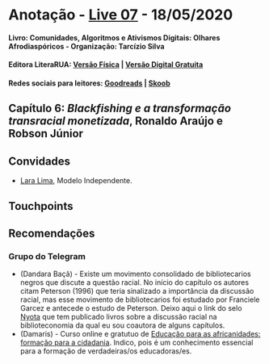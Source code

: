 [livro01-compre]: http://www.literarua.com.br/livro/olhares-afrodiasporicos
[livro01-ebook]: https://bit.ly/ComunidadesDigitais
[livro01-skoob]: https://www.skoob.com.br/comunidades-algoritmos-e-ativismos-digitais-1136137ed1139762.html
[livro01-goodreads]: https://www.goodreads.com/book/show/53005858-comunidades-algoritmos-e-ativismos-digitais

[link-live]: https://youtu.be/wNgakkFNhvI

# Anotação - [Live 07][link-live] - 18/05/2020
#### Livro: Comunidades, Algoritmos e Ativismos Digitais: Olhares Afrodiaspóricos - Organização: Tarcízio Silva
#### Editora LiteraRUA: [Versão Física][livro01-compre] | [Versão Digital Gratuita][livro01-ebook]
#### Redes sociais para leitores: [Goodreads][livro01-goodreads] | [Skoob][livro01-skoob]

## Capítulo 6: *Blackfishing e a transformação transracial monetizada*, Ronaldo Araújo e Robson Júnior

## Convidades

- [Lara Lima](https://www.instagram.com/laralimars/), Modelo Independente.

## Touchpoints

## Recomendações

### Grupo do Telegram
- (Dandara Baçã) - Existe um movimento consolidado de bibliotecarios negros
que discute a questão racial. No início do capítulo os autores citam
Peterson (1996) que teria sinalizado a importância da discussão racial, mas
esse movimento de bibliotecarios foi estudado por Franciele Garcez e
antecede o estudo de Peterson. Deixo aqui o link do selo
[Nyota](https://www.nyota.com.br/livros) que tem publicado livros sobre a
discussão racial na biblioteconomia da qual eu sou coautora de alguns
capítulos.
- (Damaris) - Curso online e gratutuo de [Educação para as
africanidades: formação para a cidadania](https://moocs.ggte.unicamp.br/course/educacao-para-as-africanidades-formacao-para-a-cidadania/intro).
Indico, pois é um conhecimento essencial para a formação de verdadeiras/os
educadoras/es.
